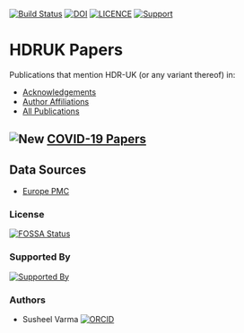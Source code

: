 [![Build Status](https://travis-ci.com/HDRUK/papers.svg?branch=master)](https://travis-ci.com/HDRUK/papers?branch=master)
[![DOI](https://zenodo.org/badge/190556842.svg)](https://zenodo.org/badge/latestdoi/190556842)
[![LICENCE](https://img.shields.io/github/license/HDRUK/papers)](https://github.com/HDRUK/papers/blob/master/LICENSE)
[![Support](https://img.shields.io/badge/Supported%20By-HDR%20UK-blue)](https://hdruk.ac.uk)

# HDRUK Papers
Publications that mention HDR-UK (or any variant thereof) in:
- [Acknowledgements](https://hdruk.github.io/papers/acknowledgements.html)
- [Author Affiliations](https://hdruk.github.io/papers/affiliations.html)
- [All Publications](https://hdruk.github.io/papers/)

## ![New](https://img.shields.io/badge/NEW-2020--03--29-red) [COVID-19 Papers](https://hdruk.github.io/papers/covid-19.html)

## Data Sources
- [Europe PMC](https://europepmc.org/)

### License
[![FOSSA Status](https://app.fossa.io/api/projects/git%2Bgithub.com%2FHDRUK%2Fpapers.svg?type=large)](https://app.fossa.io/projects/git%2Bgithub.com%2FHDRUK%2Fpapers?ref=badge_large)

### Supported By
[![Supported By](https://img.shields.io/badge/Supported%20By-HDRUK-blue)](https://hdruk.ac.uk)

### Authors
- Susheel Varma [![ORCID](https://orcid.org/sites/default/files/images/orcid_16x16(1).gif)](https://orcid.org/0000-0003-1687-2754)
